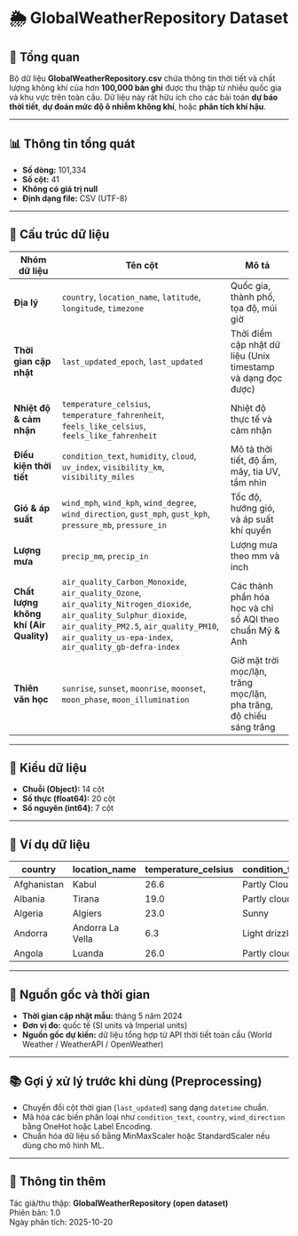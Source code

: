 
# 🌦️ GlobalWeatherRepository Dataset

## 📘 Tổng quan
Bộ dữ liệu **GlobalWeatherRepository.csv** chứa thông tin thời tiết và chất lượng không khí của hơn **100,000 bản ghi** được thu thập từ nhiều quốc gia và khu vực trên toàn cầu.
Dữ liệu này rất hữu ích cho các bài toán **dự báo thời tiết**, **dự đoán mức độ ô nhiễm không khí**, hoặc **phân tích khí hậu**.

---

## 📊 Thông tin tổng quát
- **Số dòng:** 101,334
- **Số cột:** 41
- **Không có giá trị null**
- **Định dạng file:** CSV (UTF-8)

---

## 🧩 Cấu trúc dữ liệu

| Nhóm dữ liệu | Tên cột | Mô tả |
|---------------|----------|--------|
| **Địa lý** | `country`, `location_name`, `latitude`, `longitude`, `timezone` | Quốc gia, thành phố, tọa độ, múi giờ |
| **Thời gian cập nhật** | `last_updated_epoch`, `last_updated` | Thời điểm cập nhật dữ liệu (Unix timestamp và dạng đọc được) |
| **Nhiệt độ & cảm nhận** | `temperature_celsius`, `temperature_fahrenheit`, `feels_like_celsius`, `feels_like_fahrenheit` | Nhiệt độ thực tế và cảm nhận |
| **Điều kiện thời tiết** | `condition_text`, `humidity`, `cloud`, `uv_index`, `visibility_km`, `visibility_miles` | Mô tả thời tiết, độ ẩm, mây, tia UV, tầm nhìn |
| **Gió & áp suất** | `wind_mph`, `wind_kph`, `wind_degree`, `wind_direction`, `gust_mph`, `gust_kph`, `pressure_mb`, `pressure_in` | Tốc độ, hướng gió, và áp suất khí quyển |
| **Lượng mưa** | `precip_mm`, `precip_in` | Lượng mưa theo mm và inch |
| **Chất lượng không khí (Air Quality)** | `air_quality_Carbon_Monoxide`, `air_quality_Ozone`, `air_quality_Nitrogen_dioxide`, `air_quality_Sulphur_dioxide`, `air_quality_PM2.5`, `air_quality_PM10`, `air_quality_us-epa-index`, `air_quality_gb-defra-index` | Các thành phần hóa học và chỉ số AQI theo chuẩn Mỹ & Anh |
| **Thiên văn học** | `sunrise`, `sunset`, `moonrise`, `moonset`, `moon_phase`, `moon_illumination` | Giờ mặt trời mọc/lặn, trăng mọc/lặn, pha trăng, độ chiếu sáng trăng |

---

## 🔢 Kiểu dữ liệu
- **Chuỗi (Object):** 14 cột  
- **Số thực (float64):** 20 cột  
- **Số nguyên (int64):** 7 cột  

---

## 📂 Ví dụ dữ liệu

| country | location_name | temperature_celsius | condition_text | humidity | air_quality_PM2.5 | air_quality_PM10 |
|----------|----------------|--------------------|----------------|-----------|-------------------|------------------|
| Afghanistan | Kabul | 26.6 | Partly Cloudy | 24 | 8.4 | 26.6 |
| Albania | Tirana | 19.0 | Partly cloudy | 94 | 1.1 | 2.0 |
| Algeria | Algiers | 23.0 | Sunny | 29 | 10.4 | 18.4 |
| Andorra | Andorra La Vella | 6.3 | Light drizzle | 61 | 0.7 | 0.9 |
| Angola | Luanda | 26.0 | Partly cloudy | 89 | 183.4 | 262.3 |

---

## 📅 Nguồn gốc và thời gian
- **Thời gian cập nhật mẫu:** tháng 5 năm 2024
- **Đơn vị đo:** quốc tế (SI units và Imperial units)
- **Nguồn gốc dự kiến:** dữ liệu tổng hợp từ API thời tiết toàn cầu (World Weather / WeatherAPI / OpenWeather)

---

## 📚 Gợi ý xử lý trước khi dùng (Preprocessing)
- Chuyển đổi cột thời gian (`last_updated`) sang dạng `datetime` chuẩn.
- Mã hóa các biến phân loại như `condition_text`, `country`, `wind_direction` bằng OneHot hoặc Label Encoding.
- Chuẩn hóa dữ liệu số bằng MinMaxScaler hoặc StandardScaler nếu dùng cho mô hình ML.

---

## 🧾 Thông tin thêm
Tác giả/thu thập: **GlobalWeatherRepository (open dataset)**  
Phiên bản: 1.0  
Ngày phân tích: 2025-10-20

